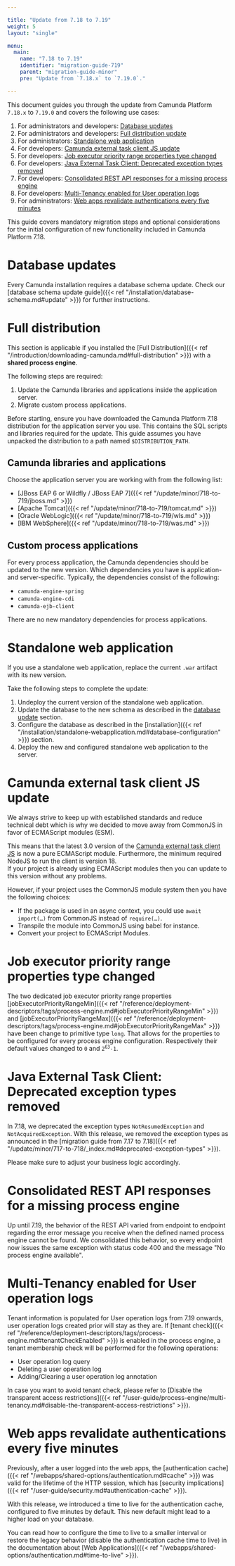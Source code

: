 ```yaml
---

title: "Update from 7.18 to 7.19"
weight: 5
layout: "single"

menu:
  main:
    name: "7.18 to 7.19"
    identifier: "migration-guide-719"
    parent: "migration-guide-minor"
    pre: "Update from `7.18.x` to `7.19.0`."

---
```


This document guides you through the update from Camunda Platform `7.18.x` to `7.19.0` and covers the following use cases:

1. For administrators and developers: [Database updates](#database-updates)
2. For administrators and developers: [Full distribution update](#full-distribution)
3. For administrators: [Standalone web application](#standalone-web-application)
4. For developers: [Camunda external task client JS update](#camunda-external-task-client-js-update)
5. For developers: [Job executor priority range properties type changed](#job-executor-priority-range-properties-type-changed)
6. For developers: [Java External Task Client: Deprecated exception types removed](#java-external-task-client-deprecated-exception-types-removed)
7. For developers: [Consolidated REST API responses for a missing process engine](#consolidated-rest-api-responses-for-a-missing-process-engine)
8. For developers: [Multi-Tenancy enabled for User operation logs](#multi-tenancy-enabled-for-user-operation-logs)
9. For administrators: [Web apps revalidate authentications every five minutes](#webapps-revalidate-authentications-every-five-minutes)

This guide covers mandatory migration steps and optional considerations for the initial configuration of new functionality included in Camunda Platform 7.18.

# Database updates

Every Camunda installation requires a database schema update. Check our [database schema update guide]({{< ref "/installation/database-schema.md#update" >}}) 
for further instructions.

# Full distribution

This section is applicable if you installed the 
[Full Distribution]({{< ref "/introduction/downloading-camunda.md#full-distribution" >}}) 
with a **shared process engine**.

The following steps are required:

1. Update the Camunda libraries and applications inside the application server.
2. Migrate custom process applications.

Before starting, ensure you have downloaded the Camunda Platform 7.18 distribution for the application server you use. This contains the SQL scripts and libraries required for the update. This guide assumes you have unpacked the distribution to a path named `$DISTRIBUTION_PATH`.

## Camunda libraries and applications

Choose the application server you are working with from the following list:

* [JBoss EAP 6 or Wildfly / JBoss EAP 7]({{< ref "/update/minor/718-to-719/jboss.md" >}})
* [Apache Tomcat]({{< ref "/update/minor/718-to-719/tomcat.md" >}})
* [Oracle WebLogic]({{< ref "/update/minor/718-to-719/wls.md" >}})
* [IBM WebSphere]({{< ref "/update/minor/718-to-719/was.md" >}})

## Custom process applications

For every process application, the Camunda dependencies should be updated to the new version. Which dependencies you have is application- and server-specific. Typically, the dependencies consist of the following:

* `camunda-engine-spring`
* `camunda-engine-cdi`
* `camunda-ejb-client`

There are no new mandatory dependencies for process applications.

# Standalone web application

If you use a standalone web application, replace the current `.war` artifact with its new version.

Take the following steps to complete the update:

1. Undeploy the current version of the standalone web application.
2. Update the database to the new schema as described in the [database update](#database-updates) section.
3. Configure the database as described in the [installation]({{< ref "/installation/standalone-webapplication.md#database-configuration" >}}) section.
4. Deploy the new and configured standalone web application to the server.

# Camunda external task client JS update

We always strive to keep up with established standards and reduce technical debt which is why we
decided to move away from CommonJS in favor of ECMAScript modules (ESM).

This means that the latest 3.0 version of the [Camunda external task client JS](https://github.com/camunda/camunda-external-task-client-js/)
is now a pure ECMAScript module. Furthermore, the minimum required NodeJS to run the client is version 18.\
If your project is already using ECMAScript modules then you can update to this version without any problems.

However, if your project uses the CommonJS module system then you have the following choices:
- If the package is used in an async context, you could use `await import(…)` from CommonJS instead of `require(…)`.
- Transpile the module into CommonJS using babel for instance.
- Convert your project to ECMAScript Modules.

# Job executor priority range properties type changed

The two dedicated job executor priority range properties [jobExecutorPriorityRangeMin]({{< ref "/reference/deployment-descriptors/tags/process-engine.md#jobExecutorPriorityRangeMin" >}}) and [jobExecutorPriorityRangeMax]({{< ref "/reference/deployment-descriptors/tags/process-engine.md#jobExecutorPriorityRangeMax" >}}) have been change to primitive type <code>long</code>. That allows for the properties to be configured for every process engine configuration. Respectively their default values changed to <code>0</code> and <code>2<sup>63</sup>-1</code>.

# Java External Task Client: Deprecated exception types removed

In 7.18, we deprecated the exception types `NotResumedException` and `NotAcquiredException`.
With this release, we removed the exception types as announced in the [migration guide from 7.17 to 7.18]({{< ref "/update/minor/717-to-718/_index.md#deprecated-exception-types" >}}).

Please make sure to adjust your business logic accordingly.

# Consolidated REST API responses for a missing process engine

Up until 7.19, the behavior of the REST API varied from endpoint to endpoint regarding the error message you receive when the defined named process engine cannot be found.
We consolidated this behavior, so every endpoint now issues the same exception with status code 400 and the message "No process engine available".

# Multi-Tenancy enabled for User operation logs

Tenant information is populated for User operation logs from 7.19 onwards, user operation logs created prior will stay as they are. If [tenant check]({{< ref "/reference/deployment-descriptors/tags/process-engine.md#tenantCheckEnabled" >}}) is enabled in the process engine, a tenant membership check will be performed for the following operations:

* User operation log query
* Deleting a user operation log
* Adding/Clearing a user operation log annotation

In case you want to avoid tenant check, please refer to [Disable the transparent access restrictions]({{< ref "/user-guide/process-engine/multi-tenancy.md#disable-the-transparent-access-restrictions" >}}).

# Web apps revalidate authentications every five minutes

Previously, after a user logged into the web apps, the [authentication cache]({{< ref "/webapps/shared-options/authentication.md#cache" >}}) 
was valid for the lifetime of the HTTP session, which has [security implications]({{< ref "/user-guide/security.md#authentication-cache" >}}).

With this release, we introduced a time to live for the authentication cache, configured to five minutes by default.
This new default might lead to a higher load on your database.

You can read how to configure the time to live to a smaller interval or restore the legacy behavior (disable the authentication cache time to live) in the documentation about [Web Applications]({{< ref "/webapps/shared-options/authentication.md#time-to-live" >}}).
